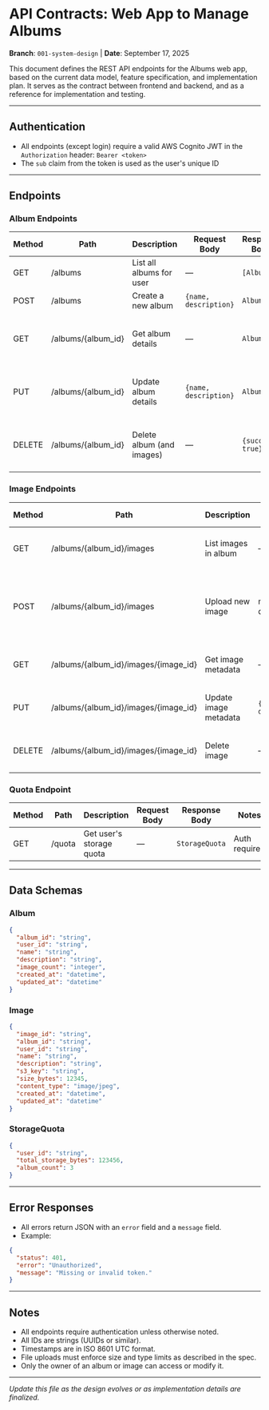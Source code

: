 # API Contracts: Web App to Manage Albums

**Branch**: `001-system-design` | **Date**: September 17, 2025

This document defines the REST API endpoints for the Albums web app, based on the current data model, feature specification, and implementation plan. It serves as the contract between frontend and backend, and as a reference for implementation and testing.

---

## Authentication
- All endpoints (except login) require a valid AWS Cognito JWT in the `Authorization` header: `Bearer <token>`
- The `sub` claim from the token is used as the user's unique ID

---

## Endpoints

### Album Endpoints

| Method | Path                | Description                | Request Body         | Response Body         | Notes |
|--------|---------------------|----------------------------|----------------------|-----------------------|-------|
| GET    | /albums             | List all albums for user   | —                    | `[Album]`             | Auth required |
| POST   | /albums             | Create a new album         | `{name, description}`| `Album`               | Auth required |
| GET    | /albums/{album_id}  | Get album details          | —                    | `Album`               | Auth required, must own album |
| PUT    | /albums/{album_id}  | Update album details       | `{name, description}`| `Album`               | Auth required, must own album |
| DELETE | /albums/{album_id}  | Delete album (and images)  | —                    | `{success: true}`     | Auth required, must own album |

### Image Endpoints

| Method | Path                              | Description                | Request Body         | Response Body         | Notes |
|--------|-----------------------------------|----------------------------|----------------------|-----------------------|-------|
| GET    | /albums/{album_id}/images         | List images in album       | —                    | `[Image]`             | Auth required, must own album |
| POST   | /albums/{album_id}/images         | Upload new image           | multipart/form-data  | `Image`               | Auth required, must own album, enforce size/type limits |
| GET    | /albums/{album_id}/images/{image_id} | Get image metadata      | —                    | `Image`               | Auth required, must own album/image |
| PUT    | /albums/{album_id}/images/{image_id} | Update image metadata   | `{name, description}`| `Image`               | Auth required, must own album/image |
| DELETE | /albums/{album_id}/images/{image_id} | Delete image            | —                    | `{success: true}`     | Auth required, must own album/image |

### Quota Endpoint

| Method | Path         | Description                | Request Body | Response Body         | Notes |
|--------|--------------|----------------------------|--------------|-----------------------|-------|
| GET    | /quota       | Get user's storage quota   | —            | `StorageQuota`        | Auth required |

---

## Data Schemas

### Album
```json
{
  "album_id": "string",
  "user_id": "string",
  "name": "string",
  "description": "string",
  "image_count": "integer",
  "created_at": "datetime",
  "updated_at": "datetime"
}
```

### Image
```json
{
  "image_id": "string",
  "album_id": "string",
  "user_id": "string",
  "name": "string",
  "description": "string",
  "s3_key": "string",
  "size_bytes": 12345,
  "content_type": "image/jpeg",
  "created_at": "datetime",
  "updated_at": "datetime"
}
```

### StorageQuota
```json
{
  "user_id": "string",
  "total_storage_bytes": 123456,
  "album_count": 3
}
```

---

## Error Responses
- All errors return JSON with an `error` field and a `message` field.
- Example:
```json
{
  "status": 401,
  "error": "Unauthorized",
  "message": "Missing or invalid token."
}
```

---

## Notes
- All endpoints require authentication unless otherwise noted.
- All IDs are strings (UUIDs or similar).
- Timestamps are in ISO 8601 UTC format.
- File uploads must enforce size and type limits as described in the spec.
- Only the owner of an album or image can access or modify it.

---

*Update this file as the design evolves or as implementation details are finalized.*
